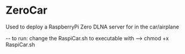 # ZeroCar
Used to deploy a RaspberryPi Zero DLNA server for in the car/airplane

-- to run:
    change the RaspiCar.sh to executable with --> chmod +x RaspiCar.sh
